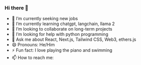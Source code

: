 ### Hi there 👋

- 🔭 I’m currently seeking new jobs
- 🌱 I’m currently learning chatgpt, langchain, llama 2
- 👯 I’m looking to collaborate on long-term projects
- 🤔 I’m looking for help with python programming
- 💬 Ask me about React, Next.js, Tailwind CSS, Web3, ethers.js
- 😄 Pronouns: He/Him
- ⚡ Fun fact: I love playing the piano and swimming
- 📫 How to reach me:
